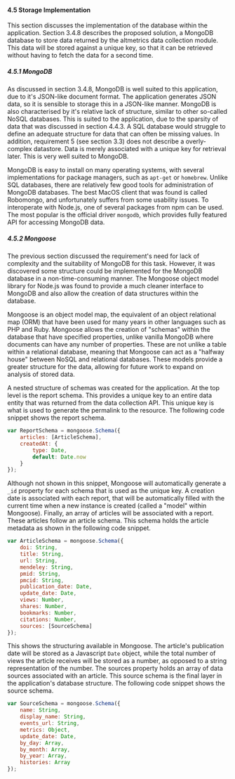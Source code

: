 #### 4.5 Storage Implementation

This section discusses the implementation of the database within the application. Section 3.4.8 describes the proposed solution, a MongoDB database to store data returned by the altmetrics data collection module. This data will be stored against a unique key, so that it can be retrieved without having to fetch the data for a second time.

##### 4.5.1 MongoDB

As discussed in section 3.4.8, MongoDB is well suited to this application, due to it's JSON-like document format. The application generates JSON data, so it is sensible to storage this in a JSON-like manner. MongoDB is also characterised by it's relative lack of structure, similar to other so-called NoSQL databases. This is suited to the application, due to the sparsity of data that was discussed in section 4.4.3. A SQL database would struggle to define an adequate structure for data that can often be missing values. In addition, requirement 5 (see section 3.3) does not describe a overly-complex datastore. Data is merely associated with a unique key for retrieval later. This is very well suited to MongoDB.

MongoDB is easy to install on many operating systems, with several implementations for package managers, such as `apt-get` or `homebrew`. Unlike SQL databases, there are relatively few good tools for administration of MongoDB databases. The best MacOS client that was found is called Robomongo, and unfortunately suffers from some usability issues. To interoperate with Node.js, one of several packages from npm can be used. The most popular is the official driver `mongodb`, which provides fully featured API for accessing MongoDB data.

##### 4.5.2 Mongoose

The previous section discussed the requirement's need for lack of complexity and the suitability of MongoDB for this task. However, it was discovered some structure could be implemented for the MongoDB database in a non-time-consuming manner. The Mongoose object model library for Node.js was found to provide a much cleaner interface to MongoDB and also allow the creation of data structures within the database.

Mongoose is an object model map, the equivalent of an object relational map (ORM) that have been used for many years in other languages such as PHP and Ruby. Mongoose allows the creation of "schemas" within the database that have specified properties, unlike vanilla MongoDB where documents can have any number of properties. These are not unlike a table within a relational database, meaning that Mongoose can act as a "halfway house" between NoSQL and relational databases. These models provide a greater structure for the data, allowing for future work to expand on analysis of stored data.

A nested structure of schemas was created for the application. At the top level is the report schema. This provides a unique key to an entire data entity that was returned from the data collection API. This unique key is what is used to generate the permalink to the resource. The following code snippet shows the report schema.

```js
var ReportSchema = mongoose.Schema({
	articles: [ArticleSchema],
	createdAt: {
		type: Date,
		default: Date.now
	}
});
```

Although not shown in this snippet, Mongoose will automatically generate a `_id` property for each schema that is used as the unique key. A creation date is associated with each report, that will be automatically filled with the current time when a new instance is created (called a "model" within Mongoose). Finally, an array of articles will be associated with a report. These articles follow an article schema. This schema holds the article metadata as shown in the following code snippet.

```js
var ArticleSchema = mongoose.Schema({
	doi: String,
	title: String,
	url: String,
	mendeley: String,
	pmid: String,
	pmcid: String,
	publication_date: Date,
	update_date: Date,
	views: Number,
	shares: Number,
	bookmarks: Number,
	citations: Number,
	sources: [SourceSchema]
});
```

This shows the structuring available in Mongoose. The article's publication date will be stored as a Javascript `Date` object, while the total number of views the article receives will be stored as a number, as opposed to a string representation of the number. The sources property holds an array of data sources associated with an article. This source schema is the final layer in the application's database structure. The following code snippet shows the source schema.

```js
var SourceSchema = mongoose.Schema({
	name: String,
	display_name: String,
	events_url: String,
	metrics: Object,
	update_date: Date,
	by_day: Array,
	by_month: Array,
	by_year: Array,
	histories: Array
});
```

